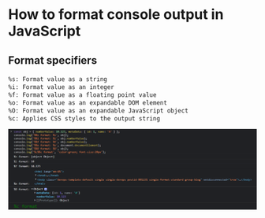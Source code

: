 # How to format console output in JavaScript

## Format specifiers

```
%s: Format value as a string
%i: Format value as an integer
%f: Format value as a floating point value
%o: Format value as an expandable DOM element
%O: Format value as an expandable JavaScript object
%c: Applies CSS styles to the output string
```

![console-log-formatting](images/console-log-formatting.png)
